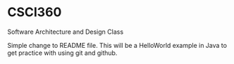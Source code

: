 # CSCI360
Software Architecture and Design Class

Simple change to README file.
This will be a HelloWorld example in Java to get practice with using git and github.